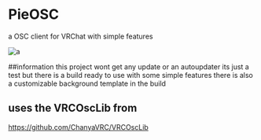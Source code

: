 # PieOSC
a OSC client for VRChat with simple features


![a](https://user-images.githubusercontent.com/64977659/225410446-aea7ff19-6c5b-4cb3-aae8-55b508fefe14.jpg)



##information
this project wont get any update or an autoupdater its just a test
but there is a build ready to use with some simple features 
there is also a customizable background template in the build

## uses the VRCOscLib from
https://github.com/ChanyaVRC/VRCOscLib
